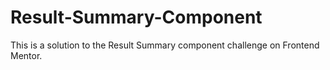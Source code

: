 # Result-Summary-Component
This is a solution to the Result Summary component challenge on Frontend Mentor.
